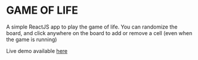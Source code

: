 # GAME OF LIFE

A simple ReactJS app to play the game of life.
You can randomize the board, and click anywhere on the board to add or remove a cell (even when the game is running)

Live demo available [here](https://htmlpreview.github.io/?https://github.com/Illu/Game-of-life/blob/master/index.html)
